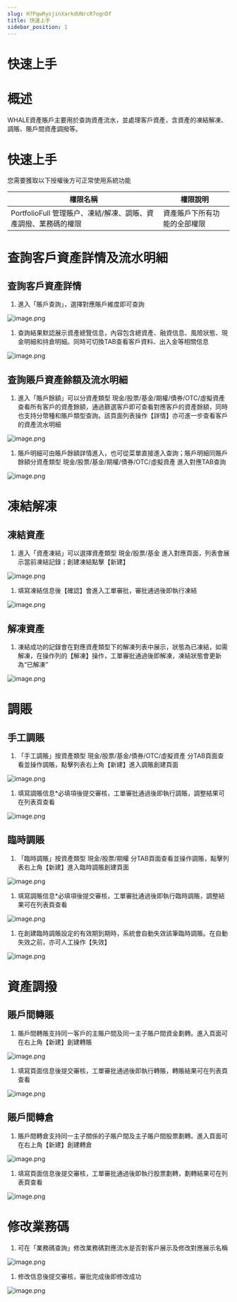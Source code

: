 ```yaml
---
slug: H7PqwRysjinXarkdUNrcR7ognDf
title: 快速上手
sidebar_position: 1
---
```



# 快速上手


# 概述


WHALE資產賬戶主要用於查詢資產流水，並處理客戶資產，含資產的凍結解凍、調賬、賬戶間資產調撥等。


# 快速上手


您需要獲取以下授權後方可正常使用系統功能


| 權限名稱                                    | 權限說明            |
| --------------------------------------- | --------------- |
| PortfolioFull 管理賬户、凍結/解凍、調賬、資產調撥、業務碼的權限 | 資產賬戶下所有功能的全部權限  |


# 查詢客戶資產詳情及流水明細


## 查詢客戶資產詳情

1. 進入「賬戶查詢」，選擇對應賬戶維度即可查詢

![image.png](/assets/d762284ba0d2a7a35f118e61dee13215.png)

1. 查詢結果默認展示資產總覽信息，內容包含總資產、融資信息、風險狀態、現金明細和持倉明細。同時可切換TAB查看客戶資料、出入金等相關信息

![image.png](/assets/a382e3238e05f8d40cebaca4eba7e2e4.png)


## 查詢賬戶資產餘額及流水明細

1. 進入「賬戶餘額」可以分資產類型 現金/股票/基金/期權/債券/OTC/虛擬資產 查看所有客戶的資產餘額，通過篩選客戶即可查看對應客戶的資產餘額，同時也支持分幣種和賬戶類型查詢。該頁面列表操作【詳情】亦可進一步查看客戶的資產流水明細

![image.png](/assets/bbfdd5c1629ba9b17ff7a0fb03b8f51b.png)

1. 賬戶明細可由賬戶餘額詳情進入，也可從菜單直接進入查詢；賬戶明細同賬戶餘額分資產類型 現金/股票/基金/期權/債券/OTC/虛擬資產 進入對應TAB查詢

![image.png](/assets/fa786a72702950f70beb6c899b80ec22.png)


# 凍結解凍


## 凍結資產

1. 進入「資產凍結」可以選擇資產類型 現金/股票/基金 進入對應頁面，列表會展示當前凍結記錄；創建凍結點擊【新建】

![image.png](/assets/e056dd41024581d885f54904f0387cb1.png)

1. 填寫凍結信息後【確認】會進入工單審批，審批通過後即執行凍結

![image.png](/assets/d8b8b569711447b4fc8beea6870861ef.png)


## 解凍資產

1. 凍結成功的記錄會在對應資產類型下的解凍列表中展示，狀態為已凍結，如需解凍，在操作列的【解凍】操作，工單審批通過後即解凍，凍結狀態會更新為“已解凍”

![image.png](/assets/7a8fee73ada61e589647bff0b530ec22.png)


# 調賬


## 手工調賬

1. 「手工調賬」按資產類型 現金/股票/基金/債券/OTC/虛擬資產 分TAB頁面查看並操作調賬，點擊列表右上角【新建】進入調賬創建頁面

![image.png](/assets/1413d1b316588fccab88b847a236b5c8.png)

1. 填寫調賬信息*必填項後提交審核，工單審批通過後即執行調賬，調整結果可在列表頁查看

![image.png](/assets/98ddaa1ba4eb2078b474d9f0ddf0c894.png)


## 臨時調賬

1. 「臨時調賬」按資產類型 現金/股票/期權 分TAB頁面查看並操作調賬，點擊列表右上角【新建】進入臨時調賬創建頁面

![image.png](/assets/399ec090ec7b451e98be96c7e06a0888.png)

1. 填寫調賬信息*必填項後提交審核，工單審批通過後即執行臨時調賬，調整結果可在列表頁查看

![image.png](/assets/b04c55af2830a7a3888c30e7d682ad81.png)

1. 在創建臨時調賬設定的有效期到期時，系統會自動失效該筆臨時調賬。在自動失效之前，亦可人工操作【失效】

![image.png](/assets/885d849834960f2107c61204803b7c90.png)


# 資產調撥


## 賬戶間轉賬

1. 賬戶間轉賬支持同一客戶的主賬户間及同一主子賬户間資金劃轉。進入頁面可在右上角【新建】創建轉賬

![image.png](/assets/fcdb2a6d2e55d470be61a27b974e8f68.png)

1. 填寫頁面信息後提交審核，工單審批通過後即執行轉賬，轉賬結果可在列表頁查看

![image.png](/assets/eff20d6967e3a3c07d443717d08822c1.png)


## 賬戶間轉倉

1. 賬戶間轉倉支持同一主子關係的子賬户間及主子賬户間股票劃轉。進入頁面可在右上角【新建】創建轉倉

![image.png](/assets/fae7e15dc96caef512858f46fbfb5442.png)

1. 填寫頁面信息後提交審核，工單審批通過後即執行股票劃轉，劃轉結果可在列表頁查看

![image.png](/assets/e25a1e43a333c128287d69fda92d572f.png)


# 修改業務碼

1. 可在「業務碼查詢」修改業務碼對應流水是否對客戶展示及修改對應展示名稱

![image.png](/assets/87c34e9e9f94fda4cb38fe447761350e.png)

1. 修改信息後提交審核，審批完成後即修改成功

![image.png](/assets/d1f6ed3058dd1f5d1f48b2fff9147ab5.png)


## 


## 

